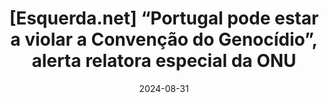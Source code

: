 ---
layout: default
title: "[Esquerda.net] “Portugal pode estar a violar a Convenção do Genocídio”, alerta relatora especial da ONU"
link: https://www.esquerda.net/artigo/portugal-pode-estar-violar-convencao-do-genocidio-alerta-relatora-especial-da-onu/92061
date: 2024-08-31
---